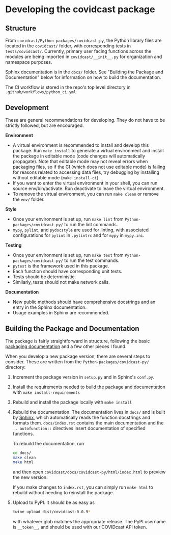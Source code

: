# Developing the covidcast package

## Structure
From `covidcast/Python-packages/covidcast-py`, the Python library files are located in the 
`covidcast/` folder, with corresponding tests in `tests/covidcast/`. 
Currently, primary user facing functions across the modules are being imported in `covidcast/__init__.py` 
for organization and namespace purposes.

Sphinx documentation is in the `docs/` folder. See "Building the Package and Documentation" below 
for information on how to build the documentation.

The CI workflow is stored in the repo's top level directory in `.github/workflows/python_ci.yml`

## Development
These are general recommendations for developing. They do not have to be strictly followed, 
but are encouraged. 

__Environment__
- A virtual environment is recommended to install and develop this package. Run `make install` to generate a 
virtual environment and install the package in editable mode (code changes will automatically propagate). Note that 
editable mode may not reveal errors when packaging files, so if the CI (which does not use editable mode) is failing 
for reasons related to accessing data files, try debugging by installing without editable mode (`make install-ci`)
- If you want to enter the virtual environment in your shell, you can run source env/bin/activate. Run deactivate 
to leave the virtual environment.
- To remove the virtual environment, you can run `make clean` or remove the `env/` folder.

__Style__
- Once your environment is set up, run `make lint` from `Python-packages/covidcast-py/` to run the lint commands.
- `mypy`, `pylint`, and `pydocstyle` are used for linting, with associated configurations for 
`pylint` in `.pylintrc` and for `mypy` in `mypy.ini`.

__Testing__
- Once your environment is set up, run `make test` from `Python-packages/covidcast-py/` to run the test commands.
- `pytest` is the framework used in this package.
- Each function should have corresponding unit tests. 
- Tests should be deterministic.
- Similarly, tests should not make network calls.

__Documentation__
- New public methods should have comprehensive docstrings and 
an entry in the Sphinx documentation.
- Usage examples in Sphinx are recommended.

## Building the Package and Documentation
The package is fairly straightforward in structure, following the basic
[packaging
documentation](https://packaging.python.org/tutorials/packaging-projects/) and a
few other pieces I found.

When you develop a new package version, there are several steps to consider. 
These are written from the `Python-packages/covidcast-py/` directory:

1. Increment the package version in `setup.py` and in Sphinx's `conf.py`.
2. Install the requirements needed to build the package and documentation with `make install-requirements`
3. Rebuild and install the package locally with `make install`
5. Rebuild the documentation. The documentation lives in `docs/` and is built by
   [Sphinx](https://www.sphinx-doc.org/en/master/), which automatically reads
   the function docstrings and formats them. `docs/index.rst` contains the main
   documentation and the `.. autofunction::` directives insert documentation of
   specified functions.

   To rebuild the documentation, run

    ```sh
    cd docs/
    make clean
    make html
    ```

    and then open `covidcast/docs/covidcast-py/html/index.html` to preview the
    new version.

    If you make changes to `index.rst`, you can simply run `make html` to
    rebuild without needing to reinstall the package.
6. Upload to PyPI. It should be as easy as

    ```sh
    twine upload dist/covidcast-0.0.9*
    ```

    with whatever glob matches the appropriate release. The PyPI username is
    `__token__`, and should be used with our COVIDcast API token.
